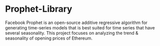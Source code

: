 # Prophet-Library
Facebook Prophet is an open-source additive regressive algorithm for generating time-series models that is best suited for time series that have several seasonality. This project focuses on analyzing the trend &amp; seasonality of opening prices of Ethereum.
